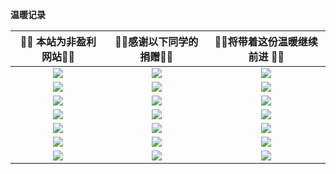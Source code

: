 
**温暖记录**

|**:gift_heart::gift_heart: 本站为非盈利网站:gift_heart::gift_heart:**|**:gift_heart::gift_heart:感谢以下同学的捐赠:gift_heart::gift_heart:**|**:gift_heart::gift_heart:将带着这份温暖继续前进 :gift_heart::gift_heart:**|
|:-:|:-:|:-:|
|![](https://weharmonyos.oss-cn-hangzhou.aliyuncs.com/resources/donate/1.png)|![](https://weharmonyos.oss-cn-hangzhou.aliyuncs.com/resources/donate/2.png)|![](https://weharmonyos.oss-cn-hangzhou.aliyuncs.com/resources/donate/3.png)|
|![](https://weharmonyos.oss-cn-hangzhou.aliyuncs.com/resources/donate/4.png)|![](https://weharmonyos.oss-cn-hangzhou.aliyuncs.com/resources/donate/5.png)|![](https://weharmonyos.oss-cn-hangzhou.aliyuncs.com/resources/donate/6.png)|
|![](https://weharmonyos.oss-cn-hangzhou.aliyuncs.com/resources/donate/7.png)|![](https://weharmonyos.oss-cn-hangzhou.aliyuncs.com/resources/donate/8.png)|![](https://weharmonyos.oss-cn-hangzhou.aliyuncs.com/resources/donate/9.png)|
|![](https://weharmonyos.oss-cn-hangzhou.aliyuncs.com/resources/donate/10.png)|![](https://weharmonyos.oss-cn-hangzhou.aliyuncs.com/resources/donate/11.png)|![](https://weharmonyos.oss-cn-hangzhou.aliyuncs.com/resources/donate/12.png)|
|![](https://weharmonyos.oss-cn-hangzhou.aliyuncs.com/resources/donate/13.png)|![](https://weharmonyos.oss-cn-hangzhou.aliyuncs.com/resources/donate/14.png)|![](https://weharmonyos.oss-cn-hangzhou.aliyuncs.com/resources/donate/15.png)|
|![](https://weharmonyos.oss-cn-hangzhou.aliyuncs.com/resources/donate/16.png)|![](https://weharmonyos.oss-cn-hangzhou.aliyuncs.com/resources/donate/17.png)|![](https://weharmonyos.oss-cn-hangzhou.aliyuncs.com/resources/donate/18.png)|
|![](https://weharmonyos.oss-cn-hangzhou.aliyuncs.com/resources/donate/19.png)|![](https://weharmonyos.oss-cn-hangzhou.aliyuncs.com/resources/donate/donate.png)|![](https://weharmonyos.oss-cn-hangzhou.aliyuncs.com/resources/donate/zfb.jpg)|